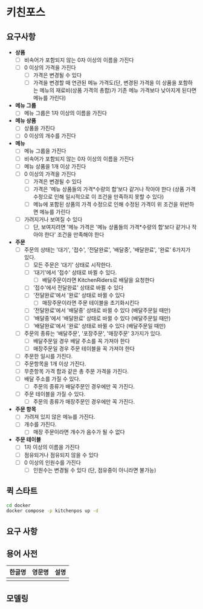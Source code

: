 # 키친포스

## 요구사항

- **상품**
    - [ ] 비속어가 포함되지 않는 0자 이상의 이름을 가진다
    - [ ] 0 이상의 가격을 가진다
        - [ ] 가격은 변경될 수 있다
        - [ ] 가격을 변경할 때 연관된 메뉴 가격도(단, 변경된 가격을 이 상품을 포함하는 메뉴의 재료비(상품 가격의 총합)가 기존 메뉴 가격보다 낮아지게 된다면 메뉴를 가린다)
- **메뉴 그룹**
    - [ ] 메뉴 그룹은 1자 이상의 이름을 가진다
- **메뉴 상품**
    - [ ] 상품을 가진다
    - [ ] 0 이상의 개수를 가진다
- **메뉴**
    - [ ] 메뉴 그룹을 가진다
    - [ ] 비속어가 포함되지 않는 0자 이상의 이름을 가진다
    - [ ] 메뉴 상품을 1개 이상 가진다
    - [ ] 0 이상의 가격을 가진다
        - [ ] 가격은 변경될 수 있다
        - [ ] 가격은 '메뉴 상품들의 가격*수량의 합'보다 같거나 작아야 한다 (상품 가격 수정으로 인해 일시적으로 이 조건을 만족하지 못할 수 있다)
        - [ ] 메뉴에 포함된 상품의 가격 수정으로 인해 수정된 가격이 위 조건을 위반하면 메뉴를 가린다
    - [ ] 가려지거나 보여질 수 있다
        - [ ] 단, 보여지려면 '메뉴 가격은 '메뉴 상품들의 가격*수량의 합'보다 같거나 작아야 한다' 조건을 만족해야 한다
- **주문**
    - [ ] 주문의 상태는 '대기', '접수', '전달완료', '배달중', '배달완료', '완료' 6가지가 있다.
        - [ ] 모든 주문은 '대기' 상태로 시작한다.
        - [ ] '대기'에서 '접수' 상태로 바뀔 수 있다.
            - [ ] 배달주문이라면 KitchenRiders로 배달을 요청한다
        - [ ] '접수'에서 전달완료' 상태로 바뀔 수 있다
        - [ ] '전달완료'에서 '완료' 상태로 바뀔 수 있다
            - [ ] 매장주문이라면 주문 테이블을 초기화시킨다
        - [ ] '전달완료'에서 '배달중' 상태로 바뀔 수 있다 (배달주문일 때만)
        - [ ] '배달중'에서 '배달완료' 상태로 바뀔 수 있다 (배달주문일 때만)
        - [ ] '배달완료'에서 '완료' 상태로 바뀔 수 있다 (배달주문일 때만)
    - [ ] 주문의 종류는 '배달주문', '포장주문', '매장주문' 3가지가 있다.
        - [ ] 배달주문일 경우 배달 주소를 꼭 가져야 한다
        - [ ] 매장주문일 경우 주문 테이블을 꼭 가져야 한다
    - [ ] 주문한 일시를 가진다.
    - [ ] 주문항목을 1개 이상 가진다.
    - [ ] 무준항목 가격 합과 같은 총 주문 가격을 가진다.
    - [ ] 배달 주소를 가질 수 있다.
        - [ ] 주문의 종류가 배달주문인 경우에만 꼭 가진다.
    - [ ] 주문 테이블을 가질 수 있다.
        - [ ] 주문의 종류가 매장주문인 경우에만 꼭 가진다.
- **주문 항목**
    - [ ] 가려져 있지 않은 메뉴를 가진다.
    - [ ] 개수를 가진다.
        - [ ] 매장 주문이라면 개수가 음수가 될 수 없다
- **주문 테이블**
    - [ ] 1자 이상의 이름을 가진다
    - [ ] 점유되거나 점유되지 않을 수 있다
    - [ ] 0 이상의 인원수를 가진다
        - [ ] 인원수는 변경될 수 있다 (단, 점유중이 아니라면 불가능)

## 퀵 스타트

```sh
cd docker
docker compose -p kitchenpos up -d
```

## 요구 사항

## 용어 사전

| 한글명 | 영문명 | 설명 |
| --- | --- | --- |
|  |  |  |

## 모델링
